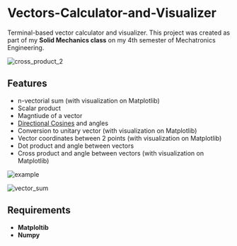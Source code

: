 # Vectors-Calculator-and-Visualizer
Terminal-based vector calculator and visualizer.
This project was created as part of my <b>Solid Mechanics class</b> on my 4th semester of Mechatronics Engineering.

![cross_product_2](https://user-images.githubusercontent.com/53312754/120088276-771d7e80-c0b4-11eb-853a-240172f95a9d.png)


## Features
<ul>
  <li>n-vectorial sum (with visualization on Matplotlib)</li>
  <li>Scalar product</li>
  <li>Magntiude of a vector</li>
  <li><a href="https://en.wikipedia.org/wiki/Direction_cosine">Directional Cosines</a> and angles</li>
  <li>Conversion to unitary vector (with visualization on Matplotlib)</li>
  <li>Vector coordinates between 2 points (with visualization on Matplotlib)</li>
  <li>Dot product and angle between vectors</li>
  <li>Cross product and angle between vectors (with visualization on Matplotlib)</li>
</ul>

![example](https://user-images.githubusercontent.com/53312754/120088491-86053080-c0b6-11eb-846d-e41036ea26f5.jpg)

![vector_sum](https://user-images.githubusercontent.com/53312754/120088419-f19ace00-c0b5-11eb-90f2-44c1c7031e7e.png)

## Requirements
<ul>
  <li><b>Matploltib</b></li>
  <li><b>Numpy</b></li>
</ul>
